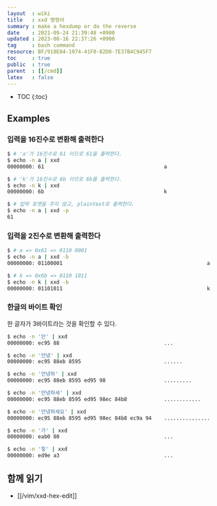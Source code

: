 ```yaml
---
layout  : wiki
title   : xxd 명령어
summary : make a hexdump or do the reverse
date    : 2021-09-24 21:39:48 +0900
updated : 2023-08-16 22:37:26 +0900
tag     : bash command
resource: BF/918E84-1974-41F0-82D0-7E37B4C945F7
toc     : true
public  : true
parent  : [[/cmd]]
latex   : false
---
```

* TOC
{:toc}

## Examples

### 입력을 16진수로 변환해 출력한다

```sh
$ # 'a'가 16진수로 61 이므로 61을 출력한다.
$ echo -n a | xxd
00000000: 61                                       a
```

```sh
$ # 'k'가 16진수로 6b 이므로 6b를 출력한다.
$ echo -n k | xxd
00000000: 6b                                       k
```

```bash
$ # 입력 포맷을 주지 않고, plaintext로 출력한다.
$ echo -n a | xxd -p
61
```

### 입력을 2진수로 변환해 출력한다

```sh
$ # a => 0x61 => 0110 0001
$ echo -n a | xxd -b
00000000: 01100001                                               a
```

```sh
$ # k => 0x6b => 0110 1011
$ echo -n k | xxd -b
00000000: 01101011                                               k
```

### 한글의 바이트 확인

한 글자가 3바이트라는 것을 확인할 수 있다.

```bash
$ echo -n '안' | xxd
00000000: ec95 88                                  ...

$ echo -n '안녕' | xxd
00000000: ec95 88eb 8595                           ......

$ echo -n '안녕하' | xxd
00000000: ec95 88eb 8595 ed95 98                   .........

$ echo -n '안녕하세' | xxd
00000000: ec95 88eb 8595 ed95 98ec 84b8            ............

$ echo -n '안녕하세요' | xxd
00000000: ec95 88eb 8595 ed95 98ec 84b8 ec9a 94    ...............
```

```bash
$ echo -n '가' | xxd
00000000: eab0 80                                  ...

$ echo -n '힣' | xxd
00000000: ed9e a3                                  ...
```

## 함께 읽기

- [[/vim/xxd-hex-edit]]

